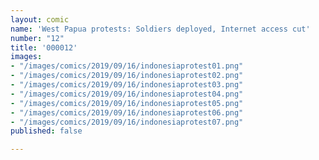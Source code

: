 ```yaml
---
layout: comic
name: 'West Papua protests: Soldiers deployed, Internet access cut'
number: "12"
title: '000012'
images:
- "/images/comics/2019/09/16/indonesiaprotest01.png"
- "/images/comics/2019/09/16/indonesiaprotest02.png"
- "/images/comics/2019/09/16/indonesiaprotest03.png"
- "/images/comics/2019/09/16/indonesiaprotest04.png"
- "/images/comics/2019/09/16/indonesiaprotest05.png"
- "/images/comics/2019/09/16/indonesiaprotest06.png"
- "/images/comics/2019/09/16/indonesiaprotest07.png"
published: false

---
```

